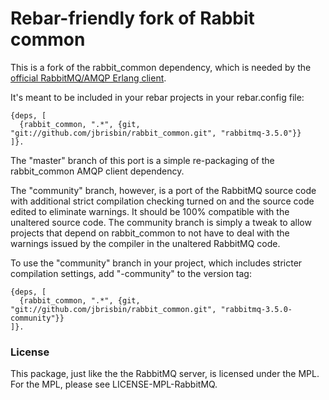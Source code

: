 # Rebar-friendly fork of Rabbit common

This is a fork of the rabbit_common dependency, which is needed by the
[official RabbitMQ/AMQP Erlang client](https://github.com/rabbitmq/rabbitmq-erlang-client).

It's meant to be included in your rebar projects in your rebar.config file:

    {deps, [
      {rabbit_common, ".*", {git, "git://github.com/jbrisbin/rabbit_common.git", "rabbitmq-3.5.0"}}
    ]}.

The "master" branch of this port is a simple re-packaging of the rabbit_common AMQP client dependency.

The "community" branch, however, is a port of the RabbitMQ source code with additional strict compilation
checking turned on and the source code edited to eliminate warnings. It should be 100% compatible with the
unaltered source code. The community branch is simply a tweak to allow projects that depend on rabbit_common
to not have to deal with the warnings issued by the compiler in the unaltered RabbitMQ code.

To use the "community" branch in your project, which includes stricter compilation settings, add "-community"
to the version tag:

    {deps, [
      {rabbit_common, ".*", {git, "git://github.com/jbrisbin/rabbit_common.git", "rabbitmq-3.5.0-community"}}
    ]}.

### License

This package, just like the the RabbitMQ server, is licensed under the MPL. For the MPL, please see LICENSE-MPL-RabbitMQ.
